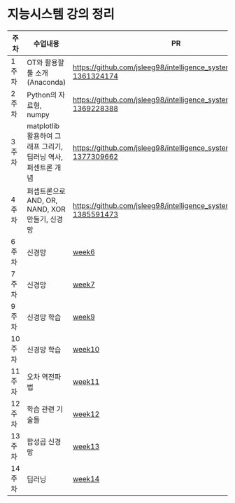 # 지능시스템 강의 정리

|주차|수업내용| PR |
|--|--|--|
|1주차|OT와 활용할 툴 소개(Anaconda)| https://github.com/jsleeg98/intelligence_system/pull/1#issue-1361324174 |
|2주차|Python의 자료형, numpy| https://github.com/jsleeg98/intelligence_system/pull/3#issue-1369228388 |
|3주차|matplotlib 활용하여 그래프 그리기, 딥러닝 역사, 퍼센트론 개념|https://github.com/jsleeg98/intelligence_system/pull/5#issue-1377309662|
|4주차|퍼셉트론으로 AND, OR, NAND, XOR 만들기, 신경망|https://github.com/jsleeg98/intelligence_system/pull/7#issue-1385591473|
|6주차|신경망|[week6](https://github.com/jsleeg98/intelligence_system/tree/master/week6)|
|7주차|신경망|[week7](https://github.com/jsleeg98/intelligence_system/tree/master/week7)|
|9주차|신경망 학습|[week9](https://github.com/jsleeg98/intelligence_system/tree/master/week9)|
|10주차|신경망 학습|[week10](https://github.com/jsleeg98/intelligence_system/tree/master/week10)|
|11주차|오차 역전파법|[week11](https://github.com/jsleeg98/intelligence_system/tree/master/week11)|
|12주차|학습 관련 기술들|[week12](https://github.com/jsleeg98/intelligence_system/tree/master/week12)|
|13주차|합성곱 신경망|[week13](https://github.com/jsleeg98/intelligence_system/tree/master/week13)|
|14주차|딥러닝|[week14](https://github.com/jsleeg98/intelligence_system/tree/master/week14)|
